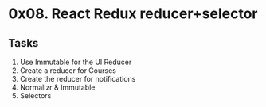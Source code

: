 # 0x08. React Redux reducer+selector

## Tasks 
1. Use Immutable for the UI Reducer 
2. Create a reducer for Courses 
3. Create the reducer for notifications 
4. Normalizr & Immutable 
5. Selectors 

